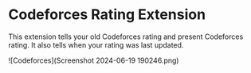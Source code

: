 # Codeforces Rating Extension

This extension tells your old Codeforces rating and present Codeforces rating. It also tells when your rating was last updated.

![Codeforces](Screenshot 2024-06-19 190246.png)
